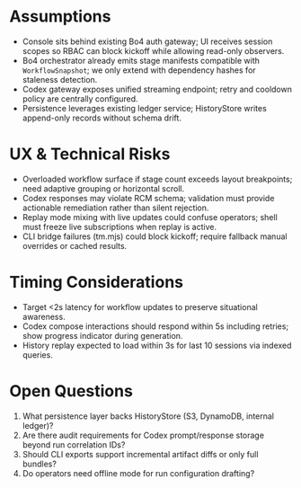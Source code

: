 # Assumptions
- Console sits behind existing Bo4 auth gateway; UI receives session scopes so RBAC can block kickoff while allowing read-only observers.
- Bo4 orchestrator already emits stage manifests compatible with `WorkflowSnapshot`; we only extend with dependency hashes for staleness detection.
- Codex gateway exposes unified streaming endpoint; retry and cooldown policy are centrally configured.
- Persistence leverages existing ledger service; HistoryStore writes append-only records without schema drift.

# UX & Technical Risks
- Overloaded workflow surface if stage count exceeds layout breakpoints; need adaptive grouping or horizontal scroll.
- Codex responses may violate RCM schema; validation must provide actionable remediation rather than silent rejection.
- Replay mode mixing with live updates could confuse operators; shell must freeze live subscriptions when replay is active.
- CLI bridge failures (tm.mjs) could block kickoff; require fallback manual overrides or cached results.

# Timing Considerations
- Target <2s latency for workflow updates to preserve situational awareness.
- Codex compose interactions should respond within 5s including retries; show progress indicator during generation.
- History replay expected to load within 3s for last 10 sessions via indexed queries.

# Open Questions
1. What persistence layer backs HistoryStore (S3, DynamoDB, internal ledger)?
2. Are there audit requirements for Codex prompt/response storage beyond run correlation IDs?
3. Should CLI exports support incremental artifact diffs or only full bundles?
4. Do operators need offline mode for run configuration drafting?
